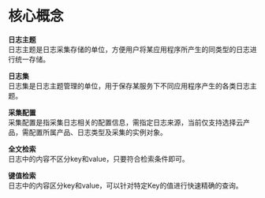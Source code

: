 # 核心概念

**日志主题**  
日志主题是日志采集存储的单位，方便用户将某应用程序所产生的同类型的日志进行统一存储。 

**日志集**  
日志集是日志主题管理的单位，用于保存某服务下不同应用程序产生的各类日志主题。  

**采集配置**  
采集配置是指采集日志相关的配置信息，需指定日志来源，当前仅支持选择云产品，需配置所属产品、日志类型及采集的实例对象。  

**全文检索**  
日志中的内容不区分key和value，只要符合检索条件即可。  

**键值检索**  
日志中的内容区分key和value，可以针对特定Key的值进行快速精确的查询。

